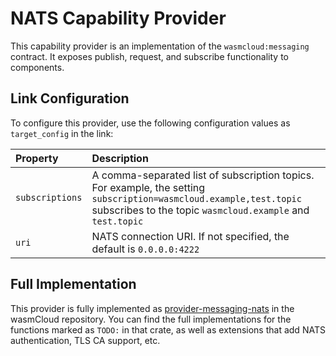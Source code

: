 # NATS Capability Provider

This capability provider is an implementation of the `wasmcloud:messaging` contract. It exposes publish, request, and subscribe functionality to components.

## Link Configuration

To configure this provider, use the following configuration values as `target_config` in the link:

| Property        | Description                                                                                                                                                                      |
| :-------------- | :------------------------------------------------------------------------------------------------------------------------------------------------------------------------------- |
| `subscriptions` | A comma-separated list of subscription topics. For example, the setting `subscription=wasmcloud.example,test.topic` subscribes to the topic `wasmcloud.example` and `test.topic` |
| `uri`           | NATS connection URI. If not specified, the default is `0.0.0.0:4222`                                                                                                             |

## Full Implementation

This provider is fully implemented as [provider-messaging-nats](https://github.com/wasmCloud/wasmCloud/tree/main/crates/provider-messaging-nats) in the wasmCloud repository. You can find the full implementations for the functions marked as `TODO:` in that crate, as well as extensions that add NATS authentication, TLS CA support, etc.

